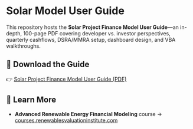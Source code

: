 # Solar Model User Guide

This repository hosts the **Solar Project Finance Model User Guide**—an in-depth, 100-page PDF covering developer vs. investor perspectives, quarterly cashflows, DSRA/MMRA setup, dashboard design, and VBA walkthroughs.

## 📄 Download the Guide

👉 [Solar Project Finance Model User Guide (PDF)](./solar-project-finance-model-user-guide.pdf)

## 🔗 Learn More

- **Advanced Renewable Energy Financial Modeling** course → [courses.renewablesvaluationinstitute.com](https://courses.renewablesvaluationinstitute.com/courses/renewable-energy-financial-modeling)

